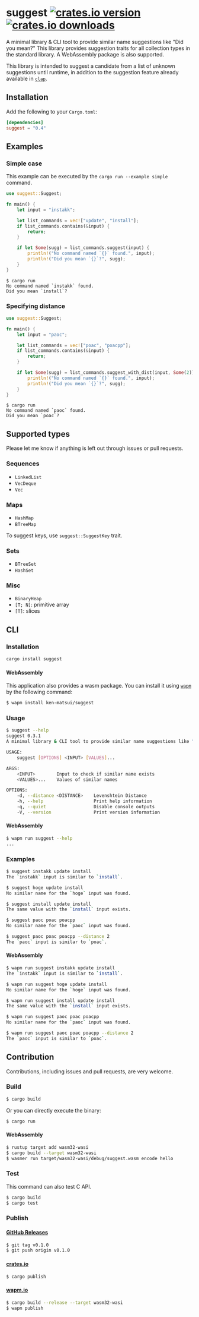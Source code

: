 # suggest [![crates.io version](https://img.shields.io/crates/v/suggest.svg)](https://crates.io/crates/suggest) [![crates.io downloads](https://img.shields.io/crates/d/suggest.svg)](https://crates.io/crates/suggest)

A minimal library & CLI tool to provide similar name suggestions like "Did you mean?"
This library provides suggestion traits for all collection types in the standard library.
A WebAssembly package is also supported.

This library is intended to suggest a candidate from a list of unknown suggestions until runtime, in addition to the suggestion feature already available in [`clap`](https://github.com/clap-rs/clap#default-features).

## Installation

Add the following to your `Cargo.toml`:

```toml
[dependencies]
suggest = "0.4"
```

## Examples

### Simple case

This example can be executed by the `cargo run --example simple` command.

```rust
use suggest::Suggest;

fn main() {
    let input = "instakk";

    let list_commands = vec!["update", "install"];
    if list_commands.contains(&input) {
        return;
    }

    if let Some(sugg) = list_commands.suggest(input) {
        println!("No command named `{}` found.", input);
        println!("Did you mean `{}`?", sugg);
    }
}
```

```shell
$ cargo run
No command named `instakk` found.
Did you mean `install`?
```

### Specifying distance

```rust
use suggest::Suggest;

fn main() {
    let input = "paoc";

    let list_commands = vec!["poac", "poacpp"];
    if list_commands.contains(&input) {
        return;
    }

    if let Some(sugg) = list_commands.suggest_with_dist(input, Some(2)) {
        println!("No command named `{}` found.", input);
        println!("Did you mean `{}`?", sugg);
    }
}
```

```shell
$ cargo run
No command named `paoc` found.
Did you mean `poac`?
```

## Supported types

Please let me know if anything is left out through issues or pull requests.

### Sequences

* `LinkedList`
* `VecDeque`
* `Vec`

### Maps

* `HashMap`
* `BTreeMap`

To suggest keys, use `suggest::SuggestKey` trait.

### Sets

* `BTreeSet`
* `HashSet`

### Misc

* `BinaryHeap`
* `[T; N]`: primitive array
* `[T]`: slices

## CLI

### Installation

```bash
cargo install suggest
```

#### WebAssembly

This application also provides a wasm package.
You can install it using [`wapm`](https://wapm.io/help/install) by the following command:

```bash
$ wapm install ken-matsui/suggest
```

### Usage

```bash
$ suggest --help
suggest 0.3.1
A minimal library & CLI tool to provide similar name suggestions like "Did you mean?"

USAGE:
    suggest [OPTIONS] <INPUT> [VALUES]...

ARGS:
    <INPUT>        Input to check if similar name exists
    <VALUES>...    Values of similar names

OPTIONS:
    -d, --distance <DISTANCE>    Levenshtein Distance
    -h, --help                   Print help information
    -q, --quiet                  Disable console outputs
    -V, --version                Print version information
```

#### WebAssembly

```bash
$ wapm run suggest --help
...
```

### Examples

```bash
$ suggest instakk update install
The `instakk` input is similar to `install`.

$ suggest hoge update install
No similar name for the `hoge` input was found.

$ suggest install update install
The same value with the `install` input exists.

$ suggest paoc poac poacpp
No similar name for the `paoc` input was found.

$ suggest paoc poac poacpp --distance 2
The `paoc` input is similar to `poac`.
```

#### WebAssembly

```bash
$ wapm run suggest instakk update install
The `instakk` input is similar to `install`.

$ wapm run suggest hoge update install
No similar name for the `hoge` input was found.

$ wapm run suggest install update install
The same value with the `install` input exists.

$ wapm run suggest paoc poac poacpp
No similar name for the `paoc` input was found.

$ wapm run suggest paoc poac poacpp --distance 2
The `paoc` input is similar to `poac`.
```

## Contribution

Contributions, including issues and pull requests, are very welcome.

### Build

```bash
$ cargo build
```

Or you can directly execute the binary:

```bash
$ cargo run
```

#### WebAssembly

```bash
$ rustup target add wasm32-wasi
$ cargo build --target wasm32-wasi
$ wasmer run target/wasm32-wasi/debug/suggest.wasm encode hello
```

### Test

This command can also test C API.

```bash
$ cargo build
$ cargo test
```

### Publish

#### [GitHub Releases](https://github.com/ken-matsui/base64-cli/tags)

```bash
$ git tag v0.1.0
$ git push origin v0.1.0
```

#### [crates.io](https://crates.io/)

```bash
$ cargo publish
```

#### [wapm.io](https://wapm.io/)

```bash
$ cargo build --release --target wasm32-wasi
$ wapm publish
```
